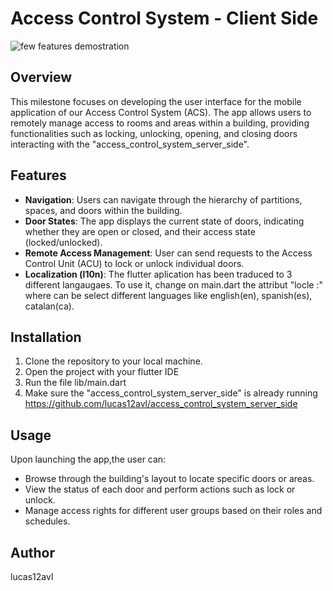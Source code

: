 # Access Control System - Client Side
![few features demostration](./project%20images/features-client-sideV2.gif)

## Overview
This milestone focuses on developing the user interface for the mobile application of our Access Control System (ACS). The app allows users to remotely manage access to rooms and areas within a building, providing functionalities such as locking, unlocking, opening, and closing doors interacting with the "access_control_system_server_side".

## Features
- **Navigation**: Users can navigate through the hierarchy of partitions, spaces, and doors within the building.
- **Door States**: The app displays the current state of doors, indicating whether they are open or closed, and their access state (locked/unlocked).
- **Remote Access Management**: User can send requests to the Access Control Unit (ACU) to lock or unlock individual doors.
- **Localization (l10n)**: The flutter aplication has been traduced to 3 different langaugaes. To use it, change on main.dart the attribut "locle :" where can be select different languages like english(en), spanish(es), catalan(ca).

## Installation
1. Clone the repository to your local machine.
2. Open the project with your flutter IDE
3. Run the file lib/main.dart
4. Make sure the "access_control_system_server_side" is already running https://github.com/lucas12avl/access_control_system_server_side

## Usage
Upon launching the app,the user can:
- Browse through the building's layout to locate specific doors or areas.
- View the status of each door and perform actions such as lock or unlock.
- Manage access rights for different user groups based on their roles and schedules.

## Author
lucas12avl

